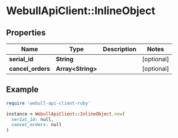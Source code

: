 # WebullApiClient::InlineObject

## Properties

| Name | Type | Description | Notes |
| ---- | ---- | ----------- | ----- |
| **serial_id** | **String** |  | [optional] |
| **cancel_orders** | **Array&lt;String&gt;** |  | [optional] |

## Example

```ruby
require 'webull-api-client-ruby'

instance = WebullApiClient::InlineObject.new(
  serial_id: null,
  cancel_orders: null
)
```

